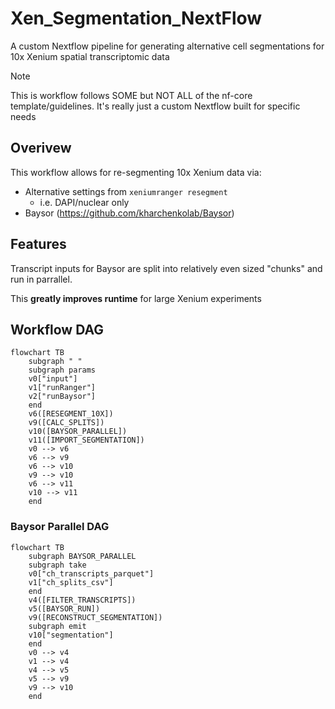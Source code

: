 # Xen_Segmentation_NextFlow
A custom Nextflow pipeline for generating alternative cell segmentations for 10x Xenium spatial transcriptomic data

> [!NOTE]
> This is workflow follows SOME but NOT ALL of the nf-core template/guidelines. It's really just a custom Nextflow built for specific needs

## Overivew 
This workflow allows for re-segmenting 10x Xenium data via:

- Alternative settings from `xeniumranger resegment`
    - i.e. DAPI/nuclear only
- Baysor (https://github.com/kharchenkolab/Baysor)

## Features

Transcript inputs for Baysor are split into relatively even sized "chunks" and run in parrallel. 

This **greatly improves runtime** for large Xenium experiments
 
## Workflow DAG

```mermaid
flowchart TB
    subgraph " "
    subgraph params
    v0["input"]
    v1["runRanger"]
    v2["runBaysor"]
    end
    v6([RESEGMENT_10X])
    v9([CALC_SPLITS])
    v10([BAYSOR_PARALLEL])
    v11([IMPORT_SEGMENTATION])
    v0 --> v6
    v6 --> v9
    v6 --> v10
    v9 --> v10
    v6 --> v11
    v10 --> v11
    end
```

### Baysor Parallel DAG

```mermaid
flowchart TB
    subgraph BAYSOR_PARALLEL
    subgraph take
    v0["ch_transcripts_parquet"]
    v1["ch_splits_csv"]
    end
    v4([FILTER_TRANSCRIPTS])
    v5([BAYSOR_RUN])
    v9([RECONSTRUCT_SEGMENTATION])
    subgraph emit
    v10["segmentation"]
    end
    v0 --> v4
    v1 --> v4
    v4 --> v5
    v5 --> v9
    v9 --> v10
    end
```